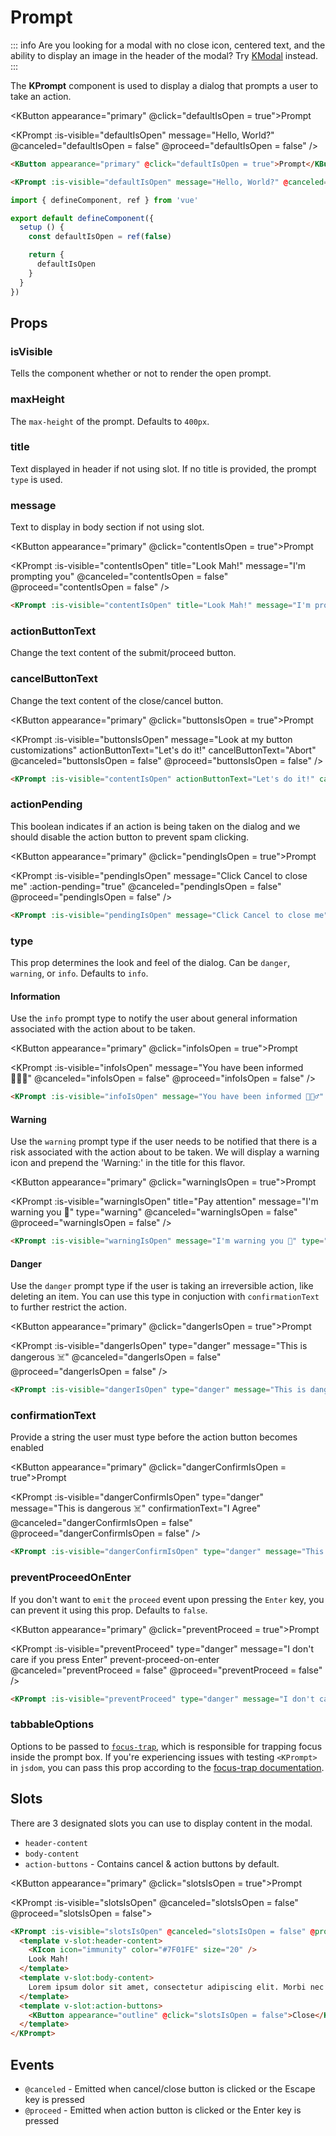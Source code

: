 # Prompt

::: info
Are you looking for a modal with no close icon, centered text, and the ability to display an image in the header of the modal? Try [KModal](/components/modal.html) instead.
:::

The **KPrompt** component is used to display a dialog that prompts a user to take an action.

<KButton appearance="primary" @click="defaultIsOpen = true">Prompt</KButton>

<KPrompt
  :is-visible="defaultIsOpen"
  message="Hello, World?"
  @canceled="defaultIsOpen = false"
  @proceed="defaultIsOpen = false"
/>

```html
<KButton appearance="primary" @click="defaultIsOpen = true">Prompt</KButton>

<KPrompt :is-visible="defaultIsOpen" message="Hello, World?" @canceled="defaultIsOpen = false" @proceed="defaultIsOpen = false" />
```

```ts
import { defineComponent, ref } from 'vue'

export default defineComponent({
  setup () {
    const defaultIsOpen = ref(false)

    return {
      defaultIsOpen
    }
  }
})
```

## Props

### isVisible

Tells the component whether or not to render the open prompt.

### maxHeight

The `max-height` of the prompt. Defaults to `400px`.

### title

Text displayed in header if not using slot. If no title is provided, the prompt `type` is used.

### message

Text to display in body section if not using slot.

<KButton appearance="primary" @click="contentIsOpen = true">Prompt</KButton>

<KPrompt
  :is-visible="contentIsOpen"
  title="Look Mah!"
  message="I'm prompting you"
  @canceled="contentIsOpen = false"
  @proceed="contentIsOpen = false"
/>

```html
<KPrompt :is-visible="contentIsOpen" title="Look Mah!" message="I'm prompting you" @canceled="contentIsOpen = false" @proceed="contentIsOpen = false" />
```

### actionButtonText

Change the text content of the submit/proceed button.

### cancelButtonText

Change the text content of the close/cancel button.

<KButton appearance="primary" @click="buttonsIsOpen = true">Prompt</KButton>

<KPrompt
  :is-visible="buttonsIsOpen"
  message="Look at my button customizations"
  actionButtonText="Let's do it!"
  cancelButtonText="Abort"
  @canceled="buttonsIsOpen = false"
  @proceed="buttonsIsOpen = false"
/>

```html
<KPrompt :is-visible="contentIsOpen" actionButtonText="Let's do it!" cancelButtonText="Abort" @canceled="buttonsIsOpen = false" @proceed="buttonsIsOpen = false" />
```

### actionPending

This boolean indicates if an action is being taken on the dialog and we should disable the action button to prevent spam clicking.

<KButton appearance="primary" @click="pendingIsOpen = true">Prompt</KButton>

<KPrompt
  :is-visible="pendingIsOpen"
  message="Click Cancel to close me"
  :action-pending="true"
  @canceled="pendingIsOpen = false"
  @proceed="pendingIsOpen = false"
/>

```html
<KPrompt :is-visible="pendingIsOpen" message="Click Cancel to close me" :action-pending="true" @canceled="pendingIsOpen = false" @proceed="pendingIsOpen = false" />
```

### type

This prop determines the look and feel of the dialog. Can be `danger`, `warning`, or `info`. Defaults to `info`.

#### Information

Use the `info` prompt type to notify the user about general information associated with the action about to be taken.

<KButton appearance="primary" @click="infoIsOpen = true">Prompt</KButton>

<KPrompt
  :is-visible="infoIsOpen"
  message="You have been informed 🕵🏻‍♂️"
  @canceled="infoIsOpen = false"
  @proceed="infoIsOpen = false"
/>

```html
<KPrompt :is-visible="infoIsOpen" message="You have been informed 🕵🏻‍♂️" @canceled="infoIsOpen = false" @proceed="infoIsOpen = false" />
```

#### Warning

Use the `warning` prompt type if the user needs to be notified that there is a risk associated with the action about to be taken. We will display a warning icon and prepend the 'Warning:' in the title for this flavor.

<KButton appearance="primary" @click="warningIsOpen = true">Prompt</KButton>

<KPrompt :is-visible="warningIsOpen" title="Pay attention" message="I'm warning you 🤔" type="warning" @canceled="warningIsOpen = false" @proceed="warningIsOpen = false" />

```html
<KPrompt :is-visible="warningIsOpen" message="I'm warning you 🤔" type="warning" @canceled="warningIsOpen = false" @proceed="warningIsOpen = false" />
```

#### Danger

Use the `danger` prompt type if the user is taking an irreversible action, like deleting an item. You can use this type in conjuction with `confirmationText` to further restrict the action.

<KButton appearance="primary" @click="dangerIsOpen = true">Prompt</KButton>

<KPrompt
  :is-visible="dangerIsOpen"
  type="danger"
  message="This is dangerous ☠️"
  @canceled="dangerIsOpen = false"
  @proceed="dangerIsOpen = false"
/>

```html
<KPrompt :is-visible="dangerIsOpen" type="danger" message="This is dangerous ☠️" @canceled="dangerIsOpen = false" @proceed="dangerIsOpen = false" />
```

### confirmationText

Provide a string the user must type before the action button becomes enabled

<KButton appearance="primary" @click="dangerConfirmIsOpen = true">Prompt</KButton>

<KPrompt
  :is-visible="dangerConfirmIsOpen"
  type="danger"
  message="This is dangerous ☠️"
  confirmationText="I Agree"
  @canceled="dangerConfirmIsOpen = false"
  @proceed="dangerConfirmIsOpen = false"
/>

```html
<KPrompt :is-visible="dangerConfirmIsOpen" type="danger" message="This is dangerous ☠️" confirmationText="I Agree" @canceled="dangerConfirmIsOpen = false" @proceed="dangerConfirmIsOpen = false" />
```

### preventProceedOnEnter

If you don't want to `emit` the `proceed` event upon pressing the `Enter` key, you can prevent it using this prop. Defaults to `false`.

<KButton appearance="primary" @click="preventProceed = true">Prompt</KButton>

<KPrompt
  :is-visible="preventProceed"
  type="danger"
  message="I don't care if you press Enter"
  prevent-proceed-on-enter
  @canceled="preventProceed = false"
  @proceed="preventProceed = false"
/>

```html
<KPrompt :is-visible="preventProceed" type="danger" message="I don't care if you press Enter" prevent-proceed-on-enter @canceled="preventProceed = false" @proceed="preventProceed = false" />
```

### tabbableOptions
Options to be passed to [`focus-trap`](https://github.com/focus-trap/focus-trap), which is responsible for trapping focus inside the prompt box. If you're experiencing issues with testing `<KPrompt>` in `jsdom`, you can pass this prop according to the [focus-trap documentation](https://github.com/focus-trap/focus-trap#testing-in-jsdom).


## Slots

There are 3 designated slots you can use to display content in the modal.

- `header-content`
- `body-content`
- `action-buttons` - Contains cancel & action buttons by default.

<KButton appearance="primary" @click="slotsIsOpen = true">Prompt</KButton>

<KPrompt :is-visible="slotsIsOpen" @canceled="slotsIsOpen = false" @proceed="slotsIsOpen = false">
  <template v-slot:header-content>
    <KIcon icon="immunity" color="#7F01FE" class="horizontal-spacing" size="20" />
    Look Mah!
  </template>
  <template v-slot:body-content>
    Lorem ipsum dolor sit amet, consectetur adipiscing elit. Morbi nec justo libero. Nullam accumsan quis ipsum vitae tempus. Integer non pharetra orci. Suspendisse potenti.
  </template>
  <template v-slot:action-buttons>
    <KButton appearance="outline" @click="slotsIsOpen = false">Close</KButton>
  </template>
</KPrompt>

```html
<KPrompt :is-visible="slotsIsOpen" @canceled="slotsIsOpen = false" @proceed="slotsIsOpen = false">
  <template v-slot:header-content>
    <KIcon icon="immunity" color="#7F01FE" size="20" />
    Look Mah!
  </template>
  <template v-slot:body-content>
    Lorem ipsum dolor sit amet, consectetur adipiscing elit. Morbi nec justo libero. Nullam accumsan quis ipsum vitae tempus. Integer non pharetra orci. Suspendisse potenti.
  </template>
  <template v-slot:action-buttons>
    <KButton appearance="outline" @click="slotsIsOpen = false">Close</KButton>
  </template>
</KPrompt>
```

## Events

- `@canceled` - Emitted when cancel/close button is clicked or the Escape key is pressed
- `@proceed` - Emitted when action button is clicked or the Enter key is pressed

<script lang="ts">
import { defineComponent } from 'vue'

export default defineComponent({
  data () {
    return {
      buttonsIsOpen: false,
      contentIsOpen: false,
      dangerIsOpen: false,
      dangerConfirmIsOpen: false,
      defaultIsOpen: false,
      infoIsOpen: false,
      pendingIsOpen: false,
      slotsIsOpen: false,
      warningIsOpen: false,
      preventProceed: false
    }
  }
})
</script>
